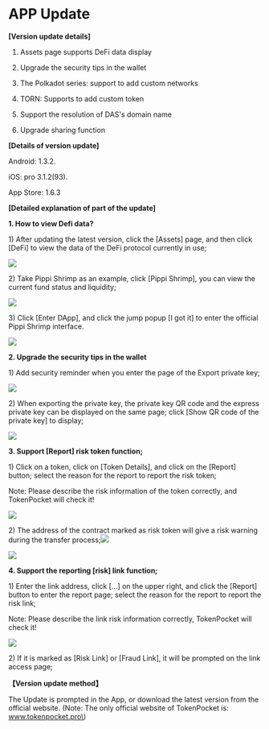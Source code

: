 # APP Update

**\[Version update details\]**  
1. Assets page supports DeFi data display  
2. Upgrade the security tips in the wallet  
3. The Polkadot series: support to add custom networks  
4. TORN: Supports to add custom token

  
5. Support the resolution of DAS's domain name  
6. Upgrade sharing function

**\[Details of version update\]**

Android: 1.3.2.

iOS: pro 3.1.2\(93\).

App Store: 1.6.3

**\[Detailed explanation of part of the update\]**

**1. How to view Defi data?**

1\) After updating the latest version, click the \[Assets\] page, and then click \[DeFi\] to view the data of the DeFi protocol currently in use;

![](../../.gitbook/assets/group-18728.png)



2\) Take Pippi Shrimp as an example, click \[Pippi Shrimp\], you can view the current fund status and liquidity;

![](../../.gitbook/assets/group-18729.png)

3\) Click \[Enter DApp\], and click the jump popup \[I got it\] to enter the official Pippi Shrimp interface.

![](../../.gitbook/assets/group-18730.png)

**2. Upgrade the security tips in the wallet**

1\) Add security reminder when you enter the page of the Export private key;

![](../../.gitbook/assets/group-18731.png)

2\) When exporting the private key, the private key QR code and the express private key can be displayed on the same page; click \[Show QR code of the private key\] to display;

![](../../.gitbook/assets/group-18732.png)

**3. Support \[Report\] risk token function;**

1\) Click on a token, click on \[Token Details\], and click on the \[Report\] button; select the reason for the report to report the risk token;

Note: Please describe the risk information of the token correctly, and TokenPocket will check it!

![](../../.gitbook/assets/group-18733.png)

2\) The address of the contract marked as risk token will give a risk warning during the transfer process;![](file:////private/var/folders/xn/px2zw5x17nz2m4v0rfc89gp40000gn/T/com.kingsoft.wpsoffice.mac/wps-mac/ksohtml/wpsx69qTZ.jpg)

![](../../.gitbook/assets/group-18734.png)

**4. Support the reporting \[risk\] link function;**

1\) Enter the link address, click \[...\] on the upper right, and click the \[Report\] button to enter the report page; select the reason for the report to report the risk link;

Note: Please describe the link risk information correctly, TokenPocket will check it!

![](../../.gitbook/assets/group-18735.png)

2\) If it is marked as \[Risk Link\] or \[Fraud Link\], it will be prompted on the link access page;

**【Version update method】**

The Update is prompted in the App, or download the latest version from the official website. \(Note: The only official website of TokenPocket is: www.tokenpocket.pro\)

